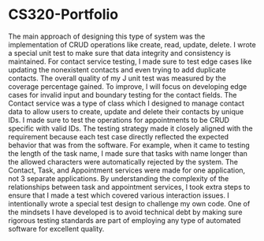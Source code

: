 # CS320-Portfolio
The main approach of designing this type of system was the implementation of CRUD operations like create, read, update, delete. I wrote a special unit test to make sure that data integrity and consistency is maintained. For contact service testing, I made sure to test edge cases like updating the nonexistent contacts and even trying to add duplicate contacts. The overall quality of my J unit test was measured by the coverage percentage gained. To improve, I will focus on developing edge cases for invalid input and boundary testing for the contact fields.
The Contact service was a type of class which I designed to manage contact data to allow users to create, update and delete their contacts by unique IDs. I made sure to test the operations for appointments to be CRUD specific with valid IDs. The testing strategy made it closely aligned with the requirement because each test case directly reflected the expected behavior that was from the software. For example, when it came to testing the length of the task name, I made sure that tasks with name longer than the allowed characters were automatically rejected by the system.
The Contact, Task, and Appointment services were made for one application, not 3 separate applications. By understanding the complexity of the relationships between task and appointment services, I took extra steps to ensure that I made a test which covered various interaction issues. I intentionally wrote a special test design to challenge my own code. One of the mindsets I have developed is to avoid technical debt by making sure rigorous testing standards are part of employing any type of automated software for excellent quality.
